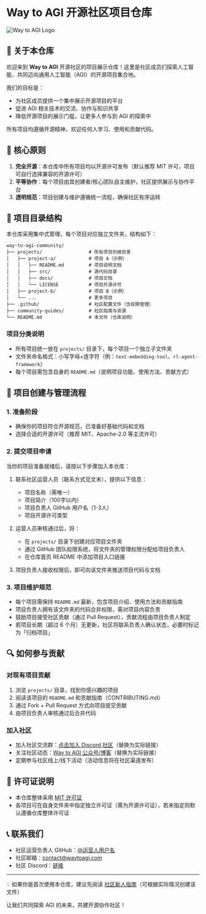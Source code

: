 # Way to AGI 开源社区项目仓库

![Way to AGI Logo]([https://placeholder.com/logo](https://ark-auto-2102717056-cn-beijing-default.tos-cn-beijing.volces.com/img/tos-cn-avt-0015_885af608737c059751b4dd0d8f23671a~c5_300x300.jpeg))

## 🌟 关于本仓库

欢迎来到 **Way to AGI** 开源社区的项目展示仓库！这里是社区成员们探索人工智能、共同迈向通用人工智能（AGI）的开源项目集合地。

我们的目标是：
- 为社区成员提供一个集中展示开源项目的平台
- 促进 AGI 相关技术的交流、协作与知识共享
- 降低开源项目的展示门槛，让更多人参与到 AGI 的探索中

所有项目均遵循开源精神，欢迎任何人学习、使用和贡献代码。


## 📜 核心原则

1. **完全开源**：本仓库中所有项目均以开源许可发布（默认推荐 MIT 许可，项目可自行选择兼容的开源许可）
2. **平等协作**：每个项目由其创建者/核心团队自主维护，社区提供展示与协作平台
3. **透明规范**：项目创建与维护遵循统一流程，确保社区有序运转


## 📂 项目目录结构

本仓库采用集中式管理，每个项目对应独立文件夹，结构如下：

```
way-to-agi-community/
├── projects/                 # 所有项目的根目录
│   ├── project-a/            # 项目 A（示例）
│   │   ├── README.md         # 项目说明文档
│   │   ├── src/              # 源代码目录
│   │   ├── docs/             # 项目文档
│   │   └── LICENSE           # 项目开源许可
│   ├── project-b/            # 项目 B（示例）
│   └── ...                   # 更多项目
├── .github/                  # 社区配置文件（含权限管理）
├── community-guides/         # 社区指南与资源
└── README.md                 # 本文件（仓库说明）
```

### 项目分类说明

- 所有项目统一放在 `projects/` 目录下，每个项目一个独立子文件夹
- 文件夹命名格式：小写字母+连字符（例：`text-embedding-tool`、`rl-agent-framework`）
- 每个项目需包含自身的 `README.md`（说明项目功能、使用方法、贡献方式）


## 📝 项目创建与管理流程

### 1. 准备阶段

- 确保你的项目符合开源规范，已准备好基础代码和文档
- 选择合适的开源许可（推荐 MIT、Apache-2.0 等主流许可）

### 2. 提交项目申请

当你的项目准备就绪后，请按以下步骤加入本仓库：

1. 联系社区运营人员（联系方式见文末），提供以下信息：
   - 项目名称（需唯一）
   - 项目简介（100字以内）
   - 项目负责人 GitHub 用户名（1-3人）
   - 项目开源许可类型

2. 运营人员审核通过后，将：
   - 在 `projects/` 目录下创建对应项目文件夹
   - 通过 GitHub 团队权限系统，将文件夹的管理权限分配给项目负责人
   - 在仓库首页 README 中添加项目入口链接

3. 项目负责人接收权限后，即可向该文件夹推送项目代码与文档


### 3. 项目维护规范

- 每个项目需保持 `README.md` 最新，包含项目介绍、使用方法和贡献指南
- 项目负责人拥有该文件夹的代码合并权限，需对项目内容负责
- 鼓励项目接受社区贡献（通过 Pull Request），贡献流程由项目负责人制定
- 若项目长期（超过 6 个月）无更新，社区将联系负责人确认状态，必要时标记为「归档项目」


## 🔍 如何参与贡献

### 对现有项目贡献

1. 浏览 `projects/` 目录，找到你感兴趣的项目
2. 阅读该项目的 `README.md` 和贡献指南（CONTRIBUTING.md）
3. 通过 Fork + Pull Request 方式向项目提交贡献
4. 由项目负责人审核通过后合并代码

### 加入社区

- 加入社区交流群：[点击加入 Discord 社区](https://discord.gg/xxx)（替换为实际链接）
- 关注社区动态：[Way to AGI 公众号/博客](https://xxx)（替换为实际链接）
- 定期参与社区线上/线下活动（活动信息将在社区渠道发布）


## 📜 许可证说明

- 本仓库整体采用 [MIT 许可证](LICENSE)
- 各项目可在自身文件夹中指定独立许可证（需为开源许可证），若未指定则默认遵循仓库整体许可证


## 📞 联系我们

- 社区运营负责人 GitHub：[@运营人用户名](https://github.com/xxx)
- 社区邮箱：contact@waytoagi.com
- 社区 Discord：[链接](https://discord.gg/xxx)

---

💡 如果你是首次使用本仓库，建议先阅读 [社区新人指南](community-guides/newcomer-guide.md)（可根据实际情况创建该文件）

让我们共同探索 AGI 的未来，共建开源协作社区！
